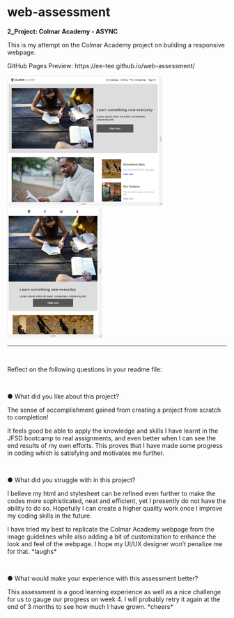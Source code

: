 # web-assessment
<p><b>2_Project: Colmar Academy - ASYNC</b></p>

<p>This is my attempt on the Colmar Academy project on building a responsive webpage.</p>

<p>GitHub Pages Preview: https://ee-tee.github.io/web-assessment/</p>

<span>
  <img src="colmar-preview-lg.png" width="auto" height="300">
  <img src="colmar-preview-sm.png" width="auto" height="300">
</span>

---------------------------------------------------------------

<br>
<p>Reflect on the following questions in your readme file:</p>

<br>
<p>●	What did you like about this project?</p>

<p>The sense of accomplishment gained from creating a project from scratch to completion! </p>

<p>It feels good be able to apply the knowledge and skills I have learnt in the JFSD bootcamp to real assignments, and even better when I can see the end results of my own efforts. This proves that I have made some progress in coding which is satisfying and motivates me further. </p>

<br>
<p>●	What did you struggle with in this project?</p>

<p>I believe my html and stylesheet can be refined even further to make the codes more sophisticated, neat and efficient, yet I presently do not have the ability to do so. Hopefully I can create a higher quality work once I improve my coding skills in the future.</p>

<p>I have tried my best to replicate the Colmar Academy webpage from the image guidelines while also adding a bit of customization to enhance the look and feel of the webpage. I hope my UI/UX designer won’t penalize me for that. *laughs* </p>

<br>
<p>●	What would make your experience with this assessment better?</p>

<p>This assessment is a good learning experience as well as a nice challenge for us to gauge our progress on week 4. I will probably retry it again at the end of 3 months to see how much I have grown. *cheers* </p>
